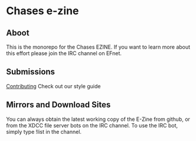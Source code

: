 # Chases e-zine

## Aboot

This is the monorepo for the Chases EZINE. If you want to learn more
about this effort please join the IRC channel on EFnet.

## Submissions

[Contributing](CONTRIBUTING.md) Check out our style guide

## Mirrors and Download Sites

You can always obtain the latest working copy of the E-Zine from github, or
from the XDCC file server bots on the IRC channel. To use the IRC bot,
simply type !list in the channel.
